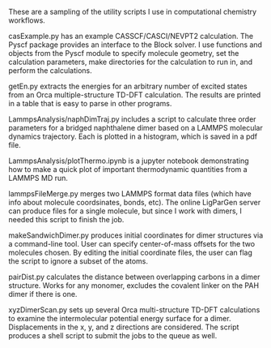 These are a sampling of the utility scripts I use in computational 
chemistry workflows. 

casExample.py has an example CASSCF/CASCI/NEVPT2 calculation. The Pyscf package
provides an interface to the Block solver. I use functions and objects from the 
Pyscf module to specify molecule geometry, set the calculation parameters, 
make directories for the calculation to run in, and perform the calculations. 

getEn.py extracts the energies for an arbitrary number of excited states from 
an Orca multiple-structure TD-DFT calculation. The results are printed in a 
table that is easy to parse in other programs. 

LammpsAnalysis/naphDimTraj.py includes a script to calculate three order parameters
for a bridged naphthalene dimer based on a LAMMPS molecular dynamics trajectory. 
Each is plotted in a histogram, which is saved in a pdf file. 

LammpsAnalysis/plotThermo.ipynb is a jupyter notebook demonstrating how to 
make a quick plot of important thermodynamic quantities from a LAMMPS MD run. 

lammpsFileMerge.py merges two LAMMPS format data files (which have info about 
molecule coordsinates, bonds, etc). The online LigParGen server can produce 
files for a single molecule, but since I work with dimers, I needed this script
to finish the job. 

makeSandwichDimer.py produces initial coordinates for dimer structures via a 
command-line tool. User can specify center-of-mass offsets for the two molecules 
chosen. By editing the initial coordinate files, the user can flag the script to 
ignore a subset of the atoms. 

pairDist.py calculates the distance between overlapping carbons in a dimer structure. 
Works for any monomer, excludes the covalent linker on the PAH dimer if there is one. 

xyzDimerScan.py sets up several Orca multi-structure TD-DFT calculations to 
examine the intermolecular potential energy surface for a dimer. 
Displacements in the x, y, and z directions are considered. The script produces a 
shell script to submit the jobs to the queue as well. 
